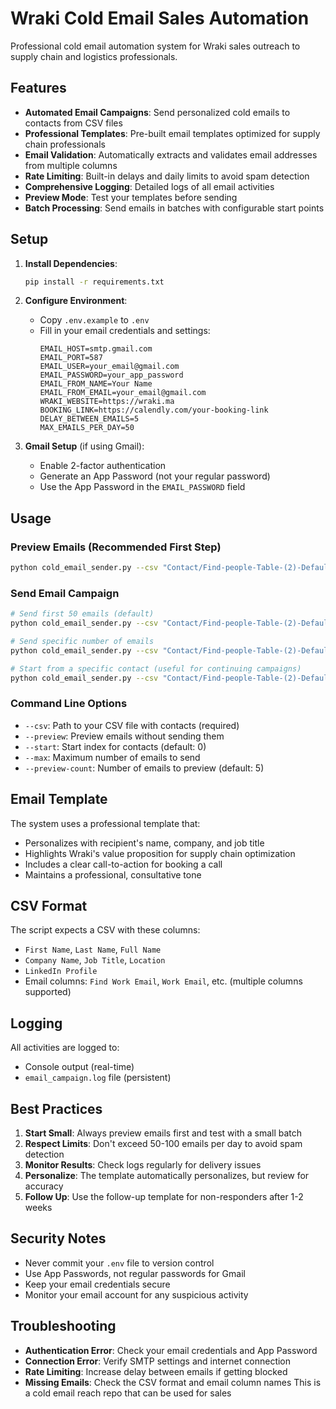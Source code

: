 # Wraki Cold Email Sales Automation

Professional cold email automation system for Wraki sales outreach to supply chain and logistics professionals.

## Features

- **Automated Email Campaigns**: Send personalized cold emails to contacts from CSV files
- **Professional Templates**: Pre-built email templates optimized for supply chain professionals
- **Email Validation**: Automatically extracts and validates email addresses from multiple columns
- **Rate Limiting**: Built-in delays and daily limits to avoid spam detection
- **Comprehensive Logging**: Detailed logs of all email activities
- **Preview Mode**: Test your templates before sending
- **Batch Processing**: Send emails in batches with configurable start points

## Setup

1. **Install Dependencies**:
   ```bash
   pip install -r requirements.txt
   ```

2. **Configure Environment**:
   - Copy `.env.example` to `.env`
   - Fill in your email credentials and settings:
     ```
     EMAIL_HOST=smtp.gmail.com
     EMAIL_PORT=587
     EMAIL_USER=your_email@gmail.com
     EMAIL_PASSWORD=your_app_password
     EMAIL_FROM_NAME=Your Name
     EMAIL_FROM_EMAIL=your_email@gmail.com
     WRAKI_WEBSITE=https://wraki.ma
     BOOKING_LINK=https://calendly.com/your-booking-link
     DELAY_BETWEEN_EMAILS=5
     MAX_EMAILS_PER_DAY=50
     ```

3. **Gmail Setup** (if using Gmail):
   - Enable 2-factor authentication
   - Generate an App Password (not your regular password)
   - Use the App Password in the `EMAIL_PASSWORD` field

## Usage

### Preview Emails (Recommended First Step)
```bash
python cold_email_sender.py --csv "Contact/Find-people-Table-(2)-Default-view-export-1755811832779.csv" --preview
```

### Send Email Campaign
```bash
# Send first 50 emails (default)
python cold_email_sender.py --csv "Contact/Find-people-Table-(2)-Default-view-export-1755811832779.csv"

# Send specific number of emails
python cold_email_sender.py --csv "Contact/Find-people-Table-(2)-Default-view-export-1755811832779.csv" --max 25

# Start from a specific contact (useful for continuing campaigns)
python cold_email_sender.py --csv "Contact/Find-people-Table-(2)-Default-view-export-1755811832779.csv" --start 50 --max 25
```

### Command Line Options
- `--csv`: Path to your CSV file with contacts (required)
- `--preview`: Preview emails without sending them
- `--start`: Start index for contacts (default: 0)
- `--max`: Maximum number of emails to send
- `--preview-count`: Number of emails to preview (default: 5)

## Email Template

The system uses a professional template that:
- Personalizes with recipient's name, company, and job title
- Highlights Wraki's value proposition for supply chain optimization
- Includes a clear call-to-action for booking a call
- Maintains a professional, consultative tone

## CSV Format

The script expects a CSV with these columns:
- `First Name`, `Last Name`, `Full Name`
- `Company Name`, `Job Title`, `Location`
- `LinkedIn Profile`
- Email columns: `Find Work Email`, `Work Email`, etc. (multiple columns supported)

## Logging

All activities are logged to:
- Console output (real-time)
- `email_campaign.log` file (persistent)

## Best Practices

1. **Start Small**: Always preview emails first and test with a small batch
2. **Respect Limits**: Don't exceed 50-100 emails per day to avoid spam detection
3. **Monitor Results**: Check logs regularly for delivery issues
4. **Personalize**: The template automatically personalizes, but review for accuracy
5. **Follow Up**: Use the follow-up template for non-responders after 1-2 weeks

## Security Notes

- Never commit your `.env` file to version control
- Use App Passwords, not regular passwords for Gmail
- Keep your email credentials secure
- Monitor your email account for any suspicious activity

## Troubleshooting

- **Authentication Error**: Check your email credentials and App Password
- **Connection Error**: Verify SMTP settings and internet connection
- **Rate Limiting**: Increase delay between emails if getting blocked
- **Missing Emails**: Check the CSV format and email column names
This is a cold email reach repo that can be used for sales
